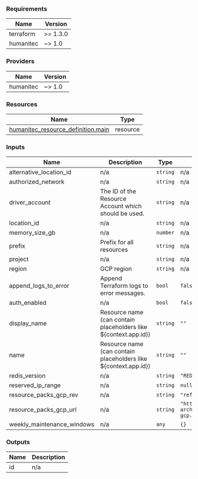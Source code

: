 <!-- BEGIN_TF_DOCS -->
### Requirements

| Name | Version |
|------|---------|
| terraform | >= 1.3.0 |
| humanitec | ~> 1.0 |

### Providers

| Name | Version |
|------|---------|
| humanitec | ~> 1.0 |

### Resources

| Name | Type |
|------|------|
| [humanitec_resource_definition.main](https://registry.terraform.io/providers/humanitec/humanitec/latest/docs/resources/resource_definition) | resource |

### Inputs

| Name | Description | Type | Default | Required |
|------|-------------|------|---------|:--------:|
| alternative\_location\_id | n/a | `string` | n/a | yes |
| authorized\_network | n/a | `string` | n/a | yes |
| driver\_account | The ID of the Resource Account which should be used. | `string` | n/a | yes |
| location\_id | n/a | `string` | n/a | yes |
| memory\_size\_gb | n/a | `number` | n/a | yes |
| prefix | Prefix for all resources | `string` | n/a | yes |
| project | n/a | `string` | n/a | yes |
| region | GCP region | `string` | n/a | yes |
| append\_logs\_to\_error | Append Terraform logs to error messages. | `bool` | `false` | no |
| auth\_enabled | n/a | `bool` | `false` | no |
| display\_name | Resource name (can contain placeholders like ${context.app.id}) | `string` | `""` | no |
| name | Resource name (can contain placeholders like ${context.app.id}) | `string` | `""` | no |
| redis\_version | n/a | `string` | `"REDIS_4_0"` | no |
| reserved\_ip\_range | n/a | `string` | `null` | no |
| resource\_packs\_gcp\_rev | n/a | `string` | `"ref/heads/main"` | no |
| resource\_packs\_gcp\_url | n/a | `string` | `"https://github.com/humanitec-architecture/resource-packs-gcp.git"` | no |
| weekly\_maintenance\_windows | n/a | `any` | `{}` | no |

### Outputs

| Name | Description |
|------|-------------|
| id | n/a |
<!-- END_TF_DOCS -->